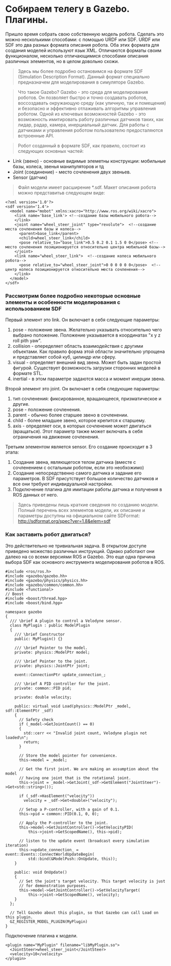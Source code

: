 # Собираем телегу в Gazebo. Плагины.

Пришло время собрать свою собственную модель робота. 
Сделать это можно несколькими способами: с помощью URDF или SDF.
URDF или SDF это два разных формата описания робота. Оба этих формата для создания моделей используют язык XML. Отличаются форматы своим функционалом, 
несколько отличающимися способами описания различных элементов, но в целом довольно схожи. 

> Здесь мы более подробно остановимся на формате SDF (Simulation Description Format). Данный формат специально предназначем для моделирования в симуляторе Gazebo.

> Что такое Gazebo? Gazebo - это среда для моделирования роботов. Он позволяет быстро и точно создавать роботов, воссоздавать окружающую среду 
(как уличную, так и помещения) и безопасно и эффективно отлаживать алгоритмы управления роботом. Одной из ключевых возможностей Gazebo - это возможность 
имитировать работу различных датчиков таких, как лидар, радар, камера, инерциальный датчик. Для работы с датчиками и управления роботом пользователю предосталяются 
встроенные API.

> Робот созданный в формате SDF, как правило, состоит из следующих основных частей:
- Link (звено) - основные видимые элеметны конструкции: мобильные базы, колеса, звенья манипуляторов и тд
- Joint (соединение) - место сочленения двух звеньев.
- Sensor (датчик)

> Файл модели имеет расширение *.sdf. Макет описания робота можно представитьв следующем виде:
```
<?xml version='1.0'?>
<sdf version='1.4'>
  <model name="mobot" xmlns:xacro="http://www.ros.org/wiki/xacro">
    <link name='base_link'> <!--создание базы мобильного робота-->
    </link>
    <joint name="wheel_steer_joint" type="revolute">  <!--создание места сочленения базы и колеса-->
      <parent>base_link</parent>
      <child>wheel_steer_link</child>
      <pose relative_to="base_link">0.5 0.2 0.1 1.5 0 0</pose> <!--место сочленения позиционируется относительно центра мобильной базы-->
    </joint>
    <link name="wheel_steer_link">  <!--создание колеса мобильного робота-->
      <pose relative_to="wheel_steer_joint">0 0 0 0 0 0</pose>  <!--центр колеса позиционируется относительно места сочленения-->
    </link>
  </model>
</sdf>
```

### Рассмотрим более подробно некоторые основные элементы и особенности моделирования с использованием SDF
Первый элемент это link. Он включает в себя следующие параметры:
1) pose - положение звена. Желательно указывать относительно чего выбрано положение. Положение указывается в координатах "x y z roll pith yaw".
2) collision - опеределяет область взаимодействия с другими объектами. Как правило форма этой области значительно упрощена и представляет собой куб, 
цилиндр или сферу.
3) visual - определяет внешний вид звена. Может быть задан простой фигурой. Существует фозможность загрузки сторонних моделей в формате STL.
4) inertial - в этом параметре задаются масса и момент инерции звена.

Второй элемент это joint. Он включает в себя следующие параметры:
1) тип сочленения: фиксированное, вращающееся, призматическое и другие.
2) pose - положение сочленения.
3) parent - обычно более старшее звено в сочленении.
4) child - более младшее звено, которое крепится к старшему.
5) axis - определяет оси, в которых сочленение может двигаться (вращаться). Этот параметр также может включать в себя ограничения на движение сочленения.


Третьим элементом является sensor. Его создание происходит в 3 этапа:
1) Создание звена, являющегося телом датчика (вместе с сочленением с остальным роботом, если это необхожимо)
2) Создание непосредственно самого датчика и задание его параметров. В SDF присутствует большое количество датчиков и все они требуют индивидуальной настройки.
3) Подключение плагина для имитации работы датчика и получения в ROS данных от него.

> Здесь приведены лишь краткие сведения по созданию модели. Полный перечень всех элементов модели, их описание и параметры доступны на официальном сайте 
> SDFormat: http://sdformat.org/spec?ver=1.8&elem=sdf

### Как заставить робот двигаться?
Это действительно не тривиальная задача. В открытом доступе приведено можество различных инструкций. Однако работают они далеко на со всеми версиями ROS и Gazebo.
Это еще одна причина выбора SDF как основного инструмента моделирования роботов в ROS.

```
#include <ros/ros.h>
#include <gazebo/gazebo.hh>
#include <gazebo/physics/physics.hh>
#include <gazebo/common/common.hh>
#include <functional>
// Boost
#include <boost/thread.hpp>
#include <boost/bind.hpp>

namespace gazebo
{
  /// \brief A plugin to control a Velodyne sensor.
  class MyPlugin : public ModelPlugin
  {
    /// \brief Constructor
    public: MyPlugin() {}
    
    /// \brief Pointer to the model.
    private: physics::ModelPtr model;

    /// \brief Pointer to the joint.
    private: physics::JointPtr joint;
    
    event::ConnectionPtr update_connection_;

    /// \brief A PID controller for the joint.
    private: common::PID pid;
    
    private: double velocity;

    public: virtual void Load(physics::ModelPtr _model, sdf::ElementPtr _sdf)
    {
      // Safety check
      if (_model->GetJointCount() == 0)
      {
        std::cerr << "Invalid joint count, Velodyne plugin not loaded\n";
        return;
      }

      // Store the model pointer for convenience.
      this->model = _model;

      // Get the first joint. We are making an assumption about the model
      // having one joint that is the rotational joint.
      this->joint = _model->GetJoint(_sdf->GetElement("JointSteer")->Get<std::string>());
      
      if (_sdf->HasElement("velocity"))
        velocity = _sdf->Get<double>("velocity");

      // Setup a P-controller, with a gain of 0.1.
      this->pid = common::PID(0.1, 0, 0);

      // Apply the P-controller to the joint.
      this->model->GetJointController()->SetVelocityPID(
          this->joint->GetScopedName(), this->pid);
          
      // listen to the update event (broadcast every simulation iteration)
      this->update_connection_ = event::Events::ConnectWorldUpdateBegin(
          std::bind(&ModelPush::OnUpdate, this));
    }
    
    public: void OnUpdate()
    {
      // Set the joint's target velocity. This target velocity is just
      // for demonstration purposes.
      this->model->GetJointController()->SetVelocityTarget(
          this->joint->GetScopedName(), velocity);    
    }
  };

  // Tell Gazebo about this plugin, so that Gazebo can call Load on this plugin.
  GZ_REGISTER_MODEL_PLUGIN(MyPlugin)
}
```
Подключение плагина к модели.
```
<plugin name="MyPlugin" filename="libMyPlugin.so">
  <JointSteer>wheel_steer_joint</JointSteer>
  <velocity>10</velocity>
</plugin>
```
